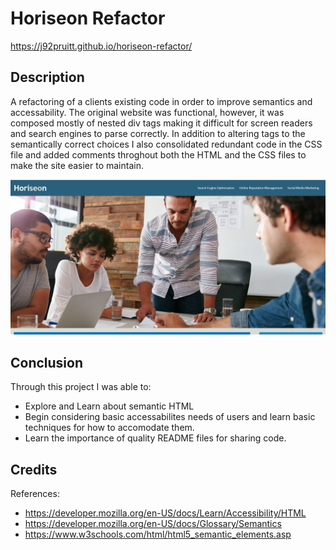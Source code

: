 # Horiseon Refactor

https://j92pruitt.github.io/horiseon-refactor/

## Description

A refactoring of a clients existing code in order to improve semantics and accessability. The original website was functional, however, it was composed mostly of nested div tags making it difficult for screen readers and search engines to parse correctly. In addition to altering tags to the semantically correct choices I also consolidated redundant code in the CSS file and added comments throghout both the HTML and the CSS files to make the site easier to maintain.

!["Screenshot of deployed page"](assets/images/screenshot.png)

## Conclusion
Through this project I was able to:

- Explore and Learn about semantic HTML
- Begin considering basic accessabilites needs of users and learn basic techniques for how to accomodate them.
- Learn the importance of quality README files for sharing code.

## Credits

References:
* https://developer.mozilla.org/en-US/docs/Learn/Accessibility/HTML
* https://developer.mozilla.org/en-US/docs/Glossary/Semantics
* https://www.w3schools.com/html/html5_semantic_elements.asp
